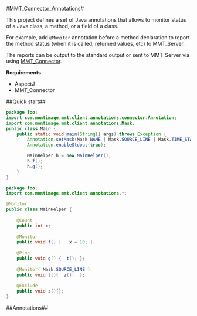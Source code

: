 #MMT_Connector_Annotations#

This project defines a set of Java annotations that allows to monitor status of a Java class, a method, or a field of a class.

For example, add `@Monitor` annotation before a method declaration to report the method status (when it is called, returned values, etc) to MMT_Server.

The reports can be output to the standard output or sent to MMT_Server via using [MMT_Connector](https://github.com/hn-nguyen/MMT_Connector).


**Requirements**


- AspectJ
- MMT_Connector

##Quick start##

```Java
package foo;
import com.montimage.mmt.client.annotations.connector.Annotation;
import com.montimage.mmt.client.annotations.Mask;
public class Main {
	public static void main(String[] args) throws Exception {
		Annotation.setMask(Mask.NAME | Mask.SOURCE_LINE | Mask.TIME_STAMP);	
		Annotation.enableStdout(true);

		MainHelper h = new MainHelper();
		h.f();
		h.g();
	}
}
```

```Java
package foo;
import com.montimage.mmt.client.annotations.*;

@Monitor
public class MainHelper {
	
	@Count
	public int x;
	
	@Monitor
	public void f() {	x = 10;	};
	
	@Ping
	public void g() {  t();	};
	
	@Monitor( Mask.SOURCE_LINE )
	public void t(){  z();	};
	
	@Exclude
	public void z(){};
}
```


##Annotations##
